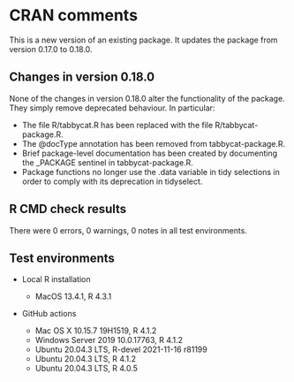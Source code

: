 # CRAN comments

This is a new version of an existing package. It updates the package from version 0.17.0 to 0.18.0.

## Changes in version 0.18.0

None of the changes in version 0.18.0 alter the functionality of the package. They simply remove deprecated behaviour. In particular:

* The file R/tabbycat.R has been replaced with the file R/tabbycat-package.R. 
* The @docType annotation has been removed from tabbycat-package.R.
* Brief package-level documentation has been created by documenting the _PACKAGE sentinel in tabbycat-package.R.
* Package functions no longer use the .data variable in tidy selections in order to comply with its deprecation in tidyselect.

## R CMD check results

There were 0 errors, 0 warnings, 0 notes in all test environments.

## Test environments

* Local R installation
    * MacOS 13.4.1, R 4.3.1

* GitHub actions
    * Mac OS X 10.15.7 19H1519, R 4.1.2
    * Windows Server 2019 10.0.17763, R 4.1.2
    * Ubuntu 20.04.3 LTS, R-devel 2021-11-16 r81199
    * Ubuntu 20.04.3 LTS, R 4.1.2
    * Ubuntu 20.04.3 LTS, R 4.0.5
